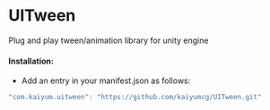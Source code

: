 # UITween
Plug and play tween/animation library for unity engine


#### Installation:
* Add an entry in your manifest.json as follows:
```C#
"com.kaiyum.uitween": "https://github.com/kaiyumcg/UITween.git"
```
